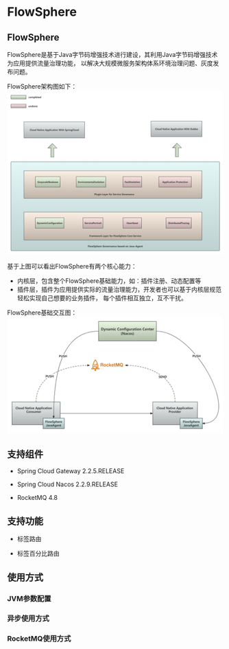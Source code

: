 # FlowSphere



## FlowSphere

FlowSphere是基于Java字节码增强技术进行建设，其利用Java字节码增强技术为应用提供流量治理功能，
以解决大规模微服务架构体系环境治理问题、灰度发布问题。

FlowSphere架构图如下：
![](https://github.com/ZShUn/flowsphere/blob/main/Resources/infrastructure.jpg)

基于上图可以看出FlowSphere有两个核心能力：

- 内核层，包含整个FlowSphere基础能力，如：插件注册、动态配置等
- 插件层，插件为应用提供实际的流量治理能力，开发者也可以基于内核层规范轻松实现自己想要的业务插件，
每个插件相互独立，互不干扰。

FlowSphere基础交互图：
![](https://github.com/ZShUn/flowsphere/blob/main/Resources/interaction.jpg)


## 支持组件

- Spring Cloud Gateway 2.2.5.RELEASE

- Spring Cloud Nacos 2.2.9.RELEASE

- RocketMQ 4.8

## 支持功能

- 标签路由

- 标签百分比路由

## 使用方式
### JVM参数配置


### 异步使用方式


### RocketMQ使用方式
```

```
